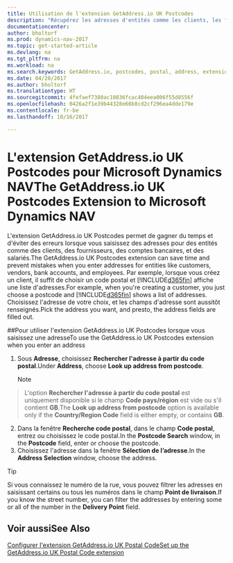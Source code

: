```yaml
---
title: Utilisation de l'extension GetAddress.io UK Postcodes
description: "Récupérez les adresses d'entités comme les clients, les fournisseurs, les salariés, et les banques du Royaume-Uni auprès du service GetAddress.io."
documentationcenter: 
author: bholtorf
ms.prod: dynamics-nav-2017
ms.topic: get-started-article
ms.devlang: na
ms.tgt_pltfrm: na
ms.workload: na
ms.search.keywords: GetAddress.io, postcodes, postal, address, extension
ms.date: 04/20/2017
ms.author: bholtorf
ms.translationtype: HT
ms.sourcegitcommit: 4fefaef7380ac10836fcac404eea006f55d8556f
ms.openlocfilehash: 0426a2f1e39b44328e66b8cd2cf296ea4dde179e
ms.contentlocale: fr-be
ms.lasthandoff: 10/16/2017

---
```


# <a name="the-getaddressio-uk-postcodes-extension-to-microsoft-dynamics-nav"></a><span data-ttu-id="b1dc6-103">L'extension GetAddress.io UK Postcodes pour Microsoft Dynamics NAV</span><span class="sxs-lookup"><span data-stu-id="b1dc6-103">The GetAddress.io UK Postcodes Extension to Microsoft Dynamics NAV</span></span>
<span data-ttu-id="b1dc6-104">L'extension GetAddress.io UK Postcodes permet de gagner du temps et d'éviter des erreurs lorsque vous saisissez des adresses pour des entités comme des clients, des fournisseurs, des comptes bancaires, et des salariés.</span><span class="sxs-lookup"><span data-stu-id="b1dc6-104">The GetAddress.io UK Postcodes extension can save time and prevent mistakes when you enter addresses for entities like customers, vendors, bank accounts, and employees.</span></span> <span data-ttu-id="b1dc6-105">Par exemple, lorsque vous créez un client, il suffit de choisir un code postal et [!INCLUDE[d365fin](includes/d365fin_md.md)] affiche une liste d'adresses.</span><span class="sxs-lookup"><span data-stu-id="b1dc6-105">For example, when you're creating a customer, you just choose a postcode and [!INCLUDE[d365fin](includes/d365fin_md.md)] shows a list of addresses.</span></span> <span data-ttu-id="b1dc6-106">Choisissez l'adresse de votre choix, et les champs d'adresse sont aussitôt renseignés.</span><span class="sxs-lookup"><span data-stu-id="b1dc6-106">Pick the address you want, and presto, the address fields are filled out.</span></span>  

##<a name="to-use-the-getaddressio-uk-postcodes-extension-when-you-enter-an-address"></a><span data-ttu-id="b1dc6-107">Pour utiliser l'extension GetAddress.io UK Postcodes lorsque vous saisissez une adresse</span><span class="sxs-lookup"><span data-stu-id="b1dc6-107">To use the GetAddress.io UK Postcodes extension when you enter an address</span></span>
1. <span data-ttu-id="b1dc6-108">Sous **Adresse**, choisissez **Rechercher l'adresse à partir du code postal**.</span><span class="sxs-lookup"><span data-stu-id="b1dc6-108">Under **Address**, choose **Look up address from postcode**.</span></span>  

    > [!NOTE]  
>   <span data-ttu-id="b1dc6-109">L'option **Rechercher l'adresse à partir du code postal** est uniquement disponible si le champ **Code pays/région** est vide ou s'il contient **GB**.</span><span class="sxs-lookup"><span data-stu-id="b1dc6-109">The **Look up address from postcode** option is available only if the **Country/Region Code** field is either empty, or contains **GB**.</span></span>
2. <span data-ttu-id="b1dc6-110">Dans la fenêtre **Recherche code postal**, dans le champ **Code postal**, entrez ou choisissez le code postal.</span><span class="sxs-lookup"><span data-stu-id="b1dc6-110">In the **Postcode Search** window, in the **Postcode** field, enter or choose the postcode.</span></span>  
3. <span data-ttu-id="b1dc6-111">Choisissez l'adresse dans la fenêtre **Sélection de l’adresse**.</span><span class="sxs-lookup"><span data-stu-id="b1dc6-111">In the **Address Selection** window, choose the address.</span></span>  

> [!TIP]  
>   <span data-ttu-id="b1dc6-112">Si vous connaissez le numéro de la rue, vous pouvez filtrer les adresses en saisissant certains ou tous les numéros dans le champ **Point de livraison**.</span><span class="sxs-lookup"><span data-stu-id="b1dc6-112">If you know the street number, you can filter the addresses by entering some or all of the number in the **Delivery Point** field.</span></span>


## <a name="see-also"></a><span data-ttu-id="b1dc6-113">Voir aussi</span><span class="sxs-lookup"><span data-stu-id="b1dc6-113">See Also</span></span>
[<span data-ttu-id="b1dc6-114">Configurer l'extension GetAddress.io UK Postal Code</span><span class="sxs-lookup"><span data-stu-id="b1dc6-114">Set up the GetAddress.io UK Postal Code extension</span></span>](LocalFunctionality/UnitedKingdom/uk-setup-postal-code-service.md)

